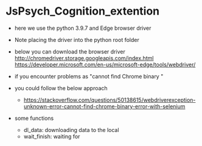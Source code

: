 # JsPsych_Cognition_extention
- here we use the python 3.9.7 and Edge browser driver
- Note placing the driver into the python root folder
- below you can download the browser driver
http://chromedriver.storage.googleapis.com/index.html
https://developer.microsoft.com/en-us/microsoft-edge/tools/webdriver/

- if you encounter problems as "cannot find Chrome binary "
- you could follow the below approach
  - https://stackoverflow.com/questions/50138615/webdriverexception-unknown-error-cannot-find-chrome-binary-error-with-selenium

- some functions
  - dl_data: downloading data to the local
  - wait_finish: waiting for 